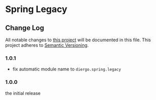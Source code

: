 # Spring Legacy

## Change Log

All notable changes to [this project](README.md) will be documented in this
file. This project adheres to [Semantic Versioning](http://semver.org).

### 1.0.1

* fix automatic module name to `diergo.spring.legacy` 

### 1.0.0

the initial release